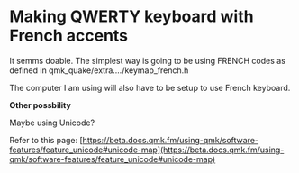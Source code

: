 # Making QWERTY keyboard with French accents

It semms doable. The simplest way is going to be using FRENCH codes as defined in 
qmk_quake/extra..../keymap_french.h

The computer I am using will also have to be setup to use French keyboard. 

**Other possbility**

Maybe using Unicode? 

Refer to this page: [https://beta.docs.qmk.fm/using-qmk/software-features/feature_unicode#unicode-map](https://beta.docs.qmk.fm/using-qmk/software-features/feature_unicode#unicode-map)

